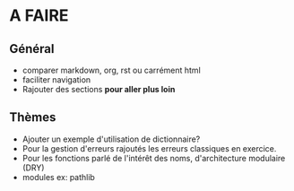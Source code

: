# A FAIRE

## Général

- comparer markdown, org, rst ou carrément html
- faciliter navigation
- Rajouter des sections **pour aller plus loin**

## Thèmes

- Ajouter un exemple d'utilisation de dictionnaire?
- Pour la gestion d'erreurs rajoutés les erreurs classiques en exercice.
- Pour les fonctions parlé de l'intérêt des noms, d'architecture modulaire (DRY)
- modules ex: pathlib
